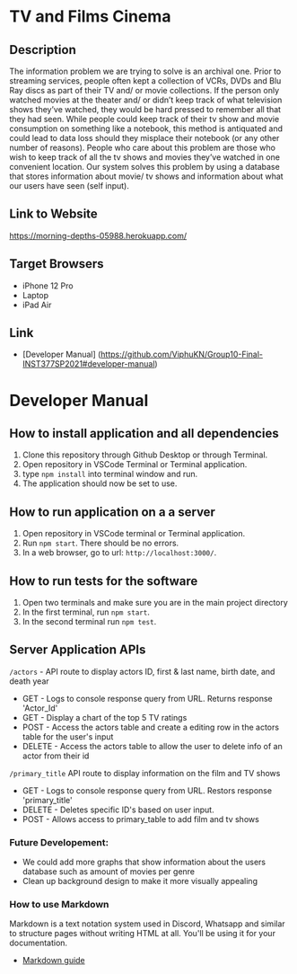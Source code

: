# TV and Films Cinema

## Description
The information problem we are trying to solve is an archival one. Prior to streaming services, people often kept a collection of VCRs, DVDs and Blu Ray discs as part of their TV and/ or movie collections. If the person only watched movies at the theater and/ or didn’t keep track of what television shows they’ve watched, they would be hard pressed to remember all that they had seen. While people could keep track of their tv show and movie consumption on something like a notebook, this method is antiquated and could lead to data loss should they misplace their notebook (or any other number of reasons). People who care about this problem are those who wish to keep track of all the tv shows and movies they’ve watched in one convenient location. Our system solves this problem by using a database that stores information about movie/ tv shows and information about what our users have seen (self input).

## Link to Website
https://morning-depths-05988.herokuapp.com/

## Target Browsers
* iPhone 12 Pro
* Laptop
* iPad Air

## Link
* [Developer Manual] (https://github.com/ViphuKN/Group10-Final-INST377SP2021#developer-manual)

# Developer Manual
## How to install application and all dependencies
1. Clone this repository through Github Desktop or through Terminal.
2. Open repository in VSCode Terminal or Terminal application.
3. type ```npm install``` into terminal window and run.
4. The application should now be set to use.

## How to run application on a a server
1. Open repository in VSCode terminal or Terminal application.
2. Run ```npm start```. There should be no errors.
3. In a web browser, go to url: ```http://localhost:3000/```.

## How to run tests for the software
1. Open two terminals and make sure you are in the main project directory
2. In the first terminal, run ```npm start```.
3. In the second terminal run ```npm test```.

## Server Application APIs
```/actors``` - API route to display actors ID, first & last name, birth date, and death year
* GET - Logs to console response query from URL. Returns response 'Actor_Id'
* GET - Display a chart of the top 5 TV ratings
* POST -  Access the actors table and create a editing row in the actors table for the user's input
* DELETE - Access the actors table to allow the user to delete info of an actor from their id

```/primary_title``` API route to display information on the film and TV shows
* GET - Logs to console response query from URL. Restors response 'primary_title'
* DELETE - Deletes specific ID's based on user input.
* POST - Allows access to primary_table to add film and tv shows

### Future Developement:
* We could add more graphs that show information about the users database such as amount of movies per genre
* Clean up background design to make it more visually appealing

### How to use Markdown
Markdown is a text notation system used in Discord, Whatsapp and similar to structure pages without writing HTML at all. You'll be using it for your documentation.
* [Markdown guide](https://www.markdownguide.org/cheat-sheet/)

